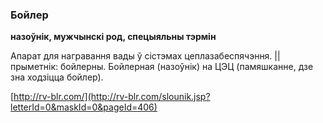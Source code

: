 ### Бойлер
**назоўнік, мужчынскі род, спецыяльны тэрмін**

Апарат для награвання вады ў сістэмах цеплазабеспячэння. || прыметнік: бойлерны. Бойлерная (назоўнік) на ЦЭЦ (памяшканне, дзе зна ходзіцца бойлер).

<a rel="author">[http://rv-blr.com/](http://rv-blr.com/slounik.jsp?letterId=0&maskId=0&pageId=406)</a>
